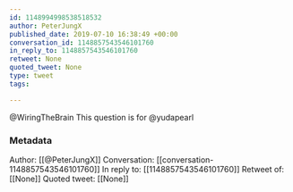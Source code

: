 ```yaml
---
id: 1148994998538518532
author: PeterJungX
published_date: 2019-07-10 16:38:49 +00:00
conversation_id: 1148857543546101760
in_reply_to: 1148857543546101760
retweet: None
quoted_tweet: None
type: tweet
tags:

---
```


@WiringTheBrain This question is for @yudapearl

### Metadata

Author: [[@PeterJungX]]
Conversation: [[conversation-1148857543546101760]]
In reply to: [[1148857543546101760]]
Retweet of: [[None]]
Quoted tweet: [[None]]
